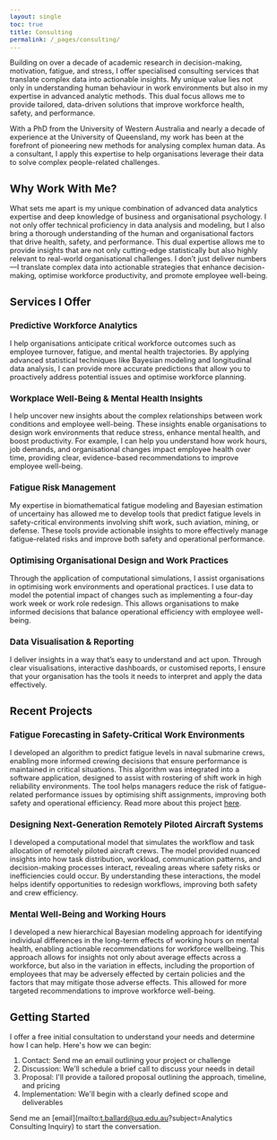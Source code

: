 ```yaml
---
layout: single
toc: true
title: Consulting
permalink: /_pages/consulting/
---
```


<style>
  body {
    font-size: 0.8em; /* Adjust font size just for this page */
  }
</style>

Building on over a decade of academic research in decision-making, motivation, fatigue, and stress, 
I offer specialised consulting services that translate complex data into actionable insights. 
My unique value lies not only in understanding human behaviour in work environments but 
also in my expertise in advanced analytic methods. This dual focus allows me 
to provide tailored, data-driven solutions that improve workforce health, safety, and performance.

With a PhD from the University of Western Australia and nearly a decade of experience at the 
University of Queensland, my work has been at the forefront of pioneering new methods for 
analysing complex human data. As a consultant, I apply this expertise to help organisations 
leverage their data to solve complex people-related challenges.

## Why Work With Me?

What sets me apart is my unique combination of advanced data analytics expertise and deep knowledge 
of business and organisational psychology. I not only offer technical proficiency in data analysis 
and modeling, but I also bring a thorough understanding of the human and organisational factors 
that drive health, safety, and performance. This dual expertise allows me to provide insights that 
are not only cutting-edge statistically but also highly relevant to real-world organisational challenges. 
I don’t just deliver numbers—I translate complex data into actionable strategies that enhance 
decision-making, optimise workforce productivity, and promote employee well-being.

## Services I Offer 

### Predictive Workforce Analytics
I help organisations anticipate critical workforce outcomes such as employee turnover, fatigue, 
and mental health trajectories. By applying advanced statistical techniques like Bayesian modeling 
and longitudinal data analysis, I can provide more accurate predictions that allow you to proactively 
address potential issues and optimise workforce planning.

### Workplace Well-Being & Mental Health Insights
I help uncover new insights about the complex relationships between work conditions and employee well-being. 
These insights enable organisations to design work environments that reduce stress, enhance mental health, and 
boost productivity. For example, I can help you understand how work hours, job demands, and 
organisational changes impact employee health over time, providing clear, evidence-based 
recommendations to improve employee well-being.

### Fatigue Risk Management
My expertise in biomathematical fatigue modeling and Bayesian estimation of uncertainy has allowed me to develop 
tools that predict fatigue levels in safety-critical environments involving shift work, such aviation, 
mining, or defense. These tools provide actionable insights to more effectively manage fatigue-related risks and 
improve both safety and operational performance.

### Optimising Organisational Design and Work Practices
Through the application of computational simulations, I assist organisations in 
optimising work environments and operational practices. I use data to model the potential impact 
of changes such as implementing a four-day work week or work role redesign. This allows 
organisations to make informed decisions that balance operational efficiency with employee well-being.

### Data Visualisation & Reporting
I deliver insights in a way that’s easy to understand and act upon. Through clear visualisations, 
interactive dashboards, or customised reports, I ensure that your organisation has the tools it 
needs to interpret and apply the data effectively.

## Recent Projects

### Fatigue Forecasting in Safety-Critical Work Environments
I developed an algorithm to predict fatigue levels in naval submarine crews, enabling more informed 
crewing decisions that ensure performance is maintained in critical situations. This algorithm was integrated 
into a software application, designed to assist with rostering of shift work in high reliability environments. 
The tool helps managers reduce the risk of fatigue-related performance issues by optimising 
shift assignments, improving both safety and operational efficiency. Read more about this project [here](/blog/fatigue-modelling/).

### Designing Next-Generation Remotely Piloted Aircraft Systems
I developed a computational model that simulates the workflow and task allocation of remotely piloted 
aircraft crews. The model provided nuanced insights into how task distribution, workload, communication 
patterns, and decision-making processes interact, revealing areas where safety risks or inefficiencies 
could occur. By understanding these interactions, the model helps identify opportunities to redesign 
workflows, improving both safety and crew efficiency.

### Mental Well-Being and Working Hours
I developed a new hierarchical Bayesian modeling approach for identifying individual differences in the long-term effects of 
working hours on mental health, enabling actionable recommendations for workforce wellbeing. This approach allows for insights
not only about average effects across a workforce, but also in the variation in effects, including the proportion of employees that
may be adversely effected by certain policies and the factors that may mitigate those adverse effects. This allowed for more 
targeted recommendations to improve workforce well-being.

## Getting Started
I offer a free initial consultation to understand your needs and determine how I can help. Here's how we can begin:

1. Contact: Send me an email outlining your project or challenge
2. Discussion: We'll schedule a brief call to discuss your needs in detail
3. Proposal: I'll provide a tailored proposal outlining the approach, timeline, and pricing
4. Implementation: We'll begin with a clearly defined scope and deliverables

Send me an [email](mailto:t.ballard@uq.edu.au?subject=Analytics Consulting Inquiry) to start the conversation.
